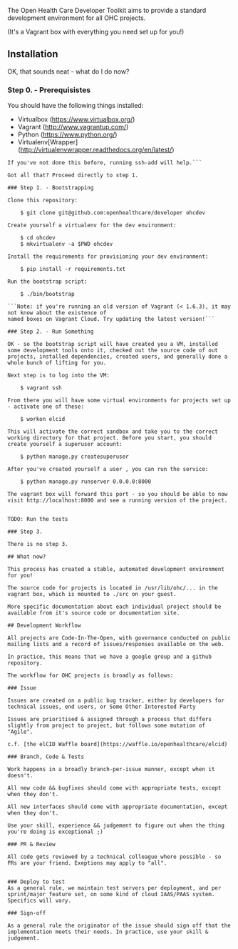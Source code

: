 The Open Health Care Developer Toolkit aims to provide a standard development environment for all OHC projects.

(It's a Vagrant box with everything you need set up for you!)

## Installation

OK, that sounds neat - what do I do now?

### Step 0. - Prerequisistes

You should  have the following things installed: 

* Virtualbox (https://www.virtualbox.org/)
* Vagrant (http://www.vagrantup.com/)
* Python (https://www.python.org/)
* Virtualenv[Wrapper] (http://virtualenvwrapper.readthedocs.org/en/latest/)

```Note: You should make sure that you've set up SSH agent forwarding!
If you've not done this before, running ssh-add will help.```

Got all that? Proceed directly to step 1.

### Step 1. - Bootstrapping

Clone this repository: 

    $ git clone git@github.com:openhealthcare/developer ohcdev

Create yourself a virtualenv for the dev environment: 

    $ cd ohcdev
    $ mkvirtualenv -a $PWD ohcdev

Install the requirements for provisioning your dev environment: 

    $ pip install -r requirements.txt

Run the bootstrap script: 

    $ ./bin/bootstrap

```Note: if you're running an old version of Vagrant (< 1.6.3), it may not know about the existence of 
named boxes on Vagrant Cloud. Try updating the latest version!```

### Step 2. - Run Something

OK - so the bootstrap script will have created you a VM, installed some development tools onto it, checked out the source code of out projects, installed dependencies, created users, and generally done a whole bunch of lifting for you.

Next step is to log into the VM: 

    $ vagrant ssh

From there you will have some virtual environments for projects set up - activate one of these: 

    $ workon elcid

This will activate the correct sandbox and take you to the correct working directory for that project. Before you start, you should create yourself a superuser account:

    $ python manage.py createsuperuser

After you've created yourself a user , you can run the service: 

    $ python manage.py runserver 0.0.0.0:8000

The vagrant box will forward this port - so you should be able to now visit http://localhost:8000 and see a running version of the project. 


TODO: Run the tests

### Step 3. 

There is no step 3. 

## What now?

This process has created a stable, automated development environment for you!

The source code for projects is located in /usr/lib/ohc/... in the vagrant box, which is mounted to ./src on your guest. 

More specific documentation about each individual project should be available from it's source code or documentation site.

## Development Workflow

All projects are Code-In-The-Open, with governance conducted on public mailing lists and a record of issues/responses available on the web.

In practice, this means that we have a google group and a github repository.

The workflow for OHC projects is broadly as follows: 

### Issue

Issues are created on a public bug tracker, either by developers for technical issues, end users, or Some Other Interested Party

Issues are prioritised & assigned through a process that differs slightly from project to project, but follows some mutation of "Agile". 

c.f. [the elCID Waffle board](https://waffle.io/openhealthcare/elcid)

### Branch, Code & Tests

Work happens in a broadly branch-per-issue manner, except when it doesn't.

All new code && bugfixes should come with appropriate tests, except when they don't.

All new interfaces should come with appropriate documentation, except when they don't.

Use your skill, experience && judgement to figure out when the thing you're doing is exceptional ;)

### PR & Review

All code gets reviewed by a technical colleague where possible - so PRs are your friend. Exeptions may apply to "all". 


### Deploy to test 
As a general rule, we maintain test servers per deployment, and per sprint/major feature set, on some kind of cloud IAAS/PAAS system. Specifics will vary. 

### Sign-off

As a general rule the originator of the issue should sign off that the implementation meets their needs. In practice, use your skill & judgement. 

